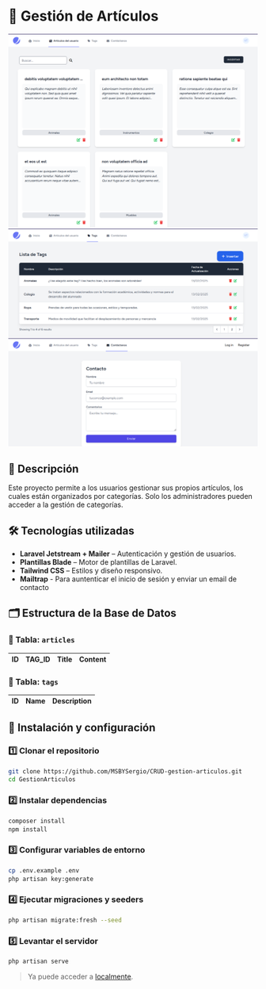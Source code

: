 # 📌 Gestión de Artículos  

![Imagen del inicio de artículos.](/public/images/articles-index.png)
![Imagen del inicio de tags.](/public/images/tags-index.png)
![Imagen del inicio de tags.](/public/images/contacto.png)

## 📖 Descripción  

Este proyecto permite a los usuarios gestionar sus propios artículos, los cuales están organizados por categorías. Solo los administradores pueden acceder a la gestión de categorías.

## 🛠 Tecnologías utilizadas  

- **Laravel Jetstream + Mailer** – Autenticación y gestión de usuarios.  
- **Plantillas Blade** – Motor de plantillas de Laravel.  
- **Tailwind CSS** – Estilos y diseño responsivo.
- **Mailtrap** - Para auntenticar el inicio de sesión y enviar un email de contacto

## 🗂 Estructura de la Base de Datos  

### 📌 Tabla: `articles`  
| ID | TAG_ID | Title | Content |  
|----|--------|-------|---------|  

### 📌 Tabla: `tags`  
| ID | Name | Description |  
|----|------|------------|  

## 🚀 Instalación y configuración  

### 1️⃣ Clonar el repositorio  
```bash
git clone https://github.com/MSBYSergio/CRUD-gestion-articulos.git
cd GestionArticulos
```

### 2️⃣ Instalar dependencias  
```bash
composer install
npm install
```

### 3️⃣ Configurar variables de entorno  
```bash
cp .env.example .env
php artisan key:generate
```

### 4️⃣ Ejecutar migraciones y seeders  
```bash
php artisan migrate:fresh --seed
```

### 5️⃣ Levantar el servidor  
```bash
php artisan serve
```
> Ya puede acceder a [localmente](https://localhost:8000/).